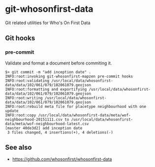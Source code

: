 # git-whosonfirst-data

Git related utilities for Who's On First Data

## Git hooks

### pre-commit

Validate and format a document before commiting it.

```
$> git commit -m "add inception date" .
INFO:root:invoking git-whosonfirst-mapzen pre-commit hooks
INFO:root:validating /usr/local/data/whosonfirst-data/data/102/061/079/102061079.geojson
INFO:root:formatting and exportifying /usr/local/data/whosonfirst-data/data/102/061/079/102061079.geojson
INFO:root:writing /usr/local/data/whosonfirst-data/data/102/061/079/102061079.geojson
INFO:root:rebuild meta file for placetype neighbourhood with one update
INFO:root:copy /usr/local/data/whosonfirst-data/meta/wof-neighbourhood-20151111.csv to /usr/local/data/whosonfirst-data/meta/wof-neighbourhood-latest.csv
[master 40de3d2] add inception date
 3 files changed, 4 insertions(+), 4 deletions(-)
```

## See also

* https://github.com/whosonfirst/whosonfirst-data